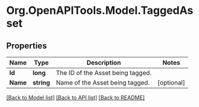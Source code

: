 # Org.OpenAPITools.Model.TaggedAsset
## Properties

Name | Type | Description | Notes
------------ | ------------- | ------------- | -------------
**Id** | **long** | The ID of the Asset being tagged. | 
**Name** | **string** | Name of the Asset being tagged. | [optional] 

[[Back to Model list]](../README.md#documentation-for-models) [[Back to API list]](../README.md#documentation-for-api-endpoints) [[Back to README]](../README.md)

